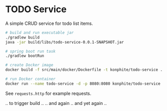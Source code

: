 # TODO Service
A simple CRUD service for todo list items.

```bash
# build and run executable jar
./gradlew build
java -jar build/libs/todo-service-0.0.1-SNAPSHOT.jar

# spring boot run task
./gradlew bootRun

# create Docker image
docker build -f src/main/docker/Dockerfile -t konphite/todo-service .

# run Docker container
docker run --name todo-service -d -p 8080:8080 konphite/todo-service
```

See `requests.http` for example requests.

.. to trigger build .. .. and again .. and yet again ..